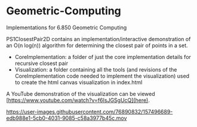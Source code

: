 # Geometric-Computing
Implementations for 6.850 Geometric Computing


PS1ClosestPair2D contains an implementation/interactive demonstration of an O(n log(n)) algorithm for determining the closest pair of points in a set.
- CoreImplementation: a folder of just the core implementation details for recursive closest pair 
- Visualization: a folder containing all the tools (and revisions of the CoreImplementation code needed to implement the visualization) used to create the html canvas visualization in index.html

A YouTube demonstration of the visualization can be viewed [https://www.youtube.com/watch?v=f6IsJGSgUcQ](here).

https://user-images.githubusercontent.com/76890832/157496689-edb988e1-5cb0-4031-9085-c58a3977b45c.mov

